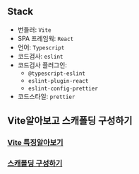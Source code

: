 ## Stack

- 번들러: `Vite`
- SPA 프레임웍: `React`
- 언어: `Typescript`
- 코드검사: `eslint`
- 코드검사 플러그인:
  - `@typescript-eslint`
  - `eslint-plugin-react`
  - `eslint-config-prettier`
- 코드스타일: `prettier`

## Vite알아보고 스캐폴딩 구성하기

### [Vite 특징알아보기](vite.md)

### [스캐폴딩 구성하기](vite-tutorial.md)
